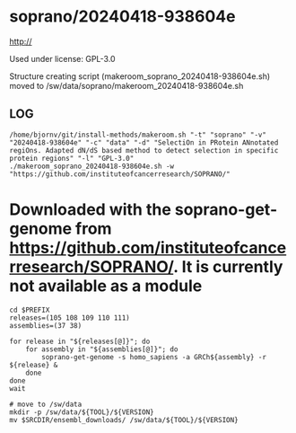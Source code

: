 soprano/20240418-938604e
========================

<http://>

Used under license:
GPL-3.0


Structure creating script (makeroom_soprano_20240418-938604e.sh) moved to /sw/data/soprano/makeroom_20240418-938604e.sh

LOG
---

    /home/bjornv/git/install-methods/makeroom.sh "-t" "soprano" "-v" "20240418-938604e" "-c" "data" "-d" "SelectiOn in PRotein ANnotated regiOns. Adapted dN/dS based method to detect selection in specific protein regions" "-l" "GPL-3.0"
    ./makeroom_soprano_20240418-938604e.sh -w "https://github.com/instituteofcancerresearch/SOPRANO/"


# Downloaded with the soprano-get-genome from https://github.com/instituteofcancerresearch/SOPRANO/. It is currently not available as a module

    cd $PREFIX
    releases=(105 108 109 110 111)
    assemblies=(37 38)

    for release in "${releases[@]}"; do
        for assembly in "${assemblies[@]}"; do
            soprano-get-genome -s homo_sapiens -a GRCh${assembly} -r ${release} &
        done
    done
    wait

    # move to /sw/data
    mkdir -p /sw/data/${TOOL}/${VERSION}
    mv $SRCDIR/ensembl_downloads/ /sw/data/${TOOL}/${VERSION}

